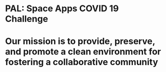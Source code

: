 # PAL: Space Apps COVID 19 Challenge

# Our mission is to provide, preserve, and promote a clean environment for fostering a collaborative community
